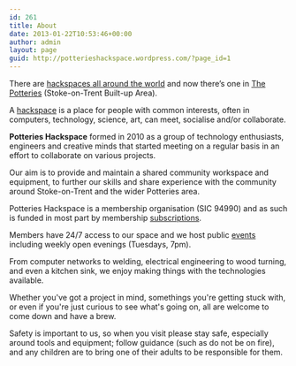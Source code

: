 ```yaml
---
id: 261
title: About
date: 2013-01-22T10:53:46+00:00
author: admin
layout: page
guid: http://potterieshackspace.wordpress.com/?page_id=1
---
```

There are [hackspaces all around the world](http://hackerspaces.org/wiki/List_of_Hacker_Spaces) and now there’s one in [The Potteries](https://en.wikipedia.org/wiki/Stoke-on-Trent_Built-up_Area) (Stoke-on-Trent Built-up Area).

A [hackspace](https://en.wikipedia.org/wiki/Hackerspace) is a place for people with common interests, often in computers, technology, science, art, can meet, socialise and/or collaborate.

**Potteries Hackspace** formed in 2010 as a group of technology enthusiasts, engineers and creative minds that started meeting on a regular basis in an effort to collaborate on various projects.

Our aim is to provide and maintain a shared community workspace and equipment, to further our skills and share experience with the community around Stoke-on-Trent and the wider Potteries area.

Potteries Hackspace is a membership organisation (SIC 94990) and as such is funded in most part by membership [subscriptions](/join).

Members have 24/7 access to our space and we host public [events](/events) including weekly open evenings (Tuesdays, 7pm).

From computer networks to welding, electrical engineering to wood turning, and even a kitchen sink, we enjoy making things with the technologies available.

Whether you've got a project in mind, somethings you're getting stuck with, or even if you're just curious to see what's going on, all are welcome to come down and have a brew.

Safety is important to us, so when you visit please stay safe, especially around tools and equipment; follow guidance (such as do not be on fire), and any children are to bring one of their adults to be responsible for them.
